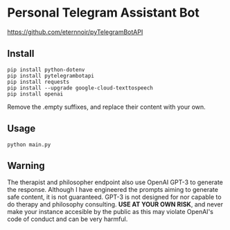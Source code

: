 # Personal Telegram Assistant Bot
https://github.com/eternnoir/pyTelegramBotAPI
## Install
    pip install python-dotenv
    pip install pytelegrambotapi
    pip install requests
    pip install --upgrade google-cloud-texttospeech
    pip install openai

Remove the .empty suffixes, and replace their content with your own. 

## Usage
    python main.py
 
## Warning
The therapist and philosopher endpoint also use OpenAI GPT-3 to generate the response. Although I have engineered the prompts aiming to generate safe content, it is not guaranteed. GPT-3 is not designed for nor capable to do therapy and philosophy consulting. **USE AT YOUR OWN RISK**, and never make your instance accesible by the public as this may violate OpenAI's code of conduct and can be very harmful.
